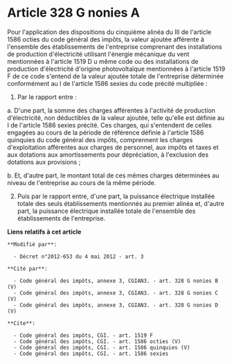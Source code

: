 # Article 328 G nonies A

Pour l'application des dispositions du cinquième alinéa du III de l'article 1586 octies du code général des impôts, la valeur
ajoutée afférente à l'ensemble des établissements de l'entreprise comprenant des installations de production d'électricité
utilisant l'énergie mécanique du vent mentionnées à l'article 1519 D u même code ou des installations de production
d'électricité d'origine photovoltaïque mentionnées à l'article 1519 F de ce code s'entend de la valeur ajoutée totale de
l'entreprise déterminée conformément au I de l'article 1586 sexies du code précité multipliée : 

1. Par le rapport entre : 

a. D'une part, la somme des charges afférentes à l'activité de production d'électricité, non déductibles de la valeur
ajoutée, telle qu'elle est définie au I de l'article 1586 sexies précité. Ces charges, qui s'entendent de celles engagées au
cours de la période de référence définie à l'article 1586 quinquies du code général des impôts, comprennent les charges
d'exploitation afférentes aux charges de personnel, aux impôts et taxes et aux dotations aux amortissements pour
dépréciation, à l'exclusion des dotations aux provisions ; 

b. Et, d'autre part, le montant total de ces mêmes charges déterminées au niveau de l'entreprise au cours de la même
période. 

2. Puis par le rapport entre, d'une part, la puissance électrique installée totale des seuls établissements mentionnés au
premier alinéa et, d'autre part, la puissance électrique installée totale de l'ensemble des établissements de l'entreprise.

**Liens relatifs à cet article**

	**Modifié par**:

	  - Décret n°2012-653 du 4 mai 2012 - art. 3

	**Cité par**:

	  - Code général des impôts, annexe 3, CGIAN3. - art. 328 G nonies B (V)
	  - Code général des impôts, annexe 3, CGIAN3. - art. 328 G nonies C (V)
	  - Code général des impôts, annexe 3, CGIAN3. - art. 328 G nonies D (V)

	**Cite**:

	  - Code général des impôts, CGI. - art. 1519 F
	  - Code général des impôts, CGI. - art. 1586 octies (V)
	  - Code général des impôts, CGI. - art. 1586 quinquies (V)
	  - Code général des impôts, CGI. - art. 1586 sexies

